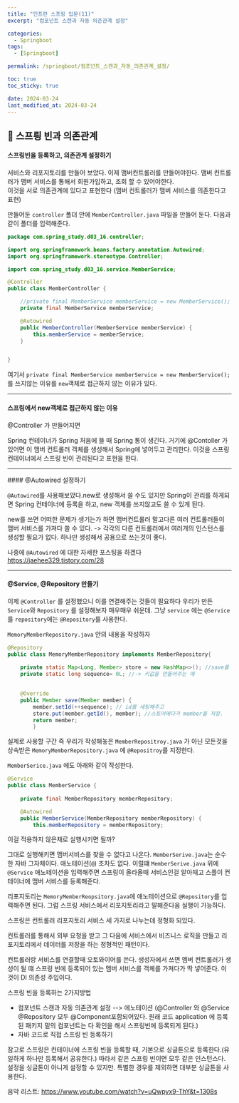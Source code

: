 ```yaml
---
title: "인프런 스프링 입문(11)"
excerpt: "컴포넌트 스캔과 자동 의존관계 설정"

categories:
  - Springboot
tags:
  - [Springboot]

permalink: /springboot/컴포넌트_스캔과_자동_의존관계_설정/

toc: true
toc_sticky: true

date: 2024-03-24
last_modified_at: 2024-03-24
---
```


## 🦥 스프릥 빈과 의존관계
#### 스프링빈을 등록하고, 의존관계 설정하기

서비스와 리포지토리를 만들어 보았다. 이제 맴버컨트롤러를 만들어야한다. 맴버 컨트롤러가 맴버 서비스를 통해서 회원가입하고, 조회 할 수 있어야한다.  
이것을 서로 의존관계에 있다고 표현한다 (맴버 컨트롤러가 맴버 서비스를 의존한다고 표현)

만들어둔 `controller` 폴더 안에 `MemberController.java` 파일을 만들어 둔다. 다음과 같이 폴더를 입력해준다.
``` java
package com.spring_study.d03_16.controller;

import org.springframework.beans.factory.annotation.Autowired;
import org.springframework.stereotype.Controller;

import com.spring_study.d03_16.service.MemberService;

@Controller
public class MemberController {

    //private final MemberService memberService = new MemberService();
    private final MemberService memberService;

    @Autowired 
    public MemberController(MemberService memberService) {
        this.memberService = memberService;
    }


}

```
여기서 `private final MemberService memberService = new MemberService();` 를 쓰지않는 이유를 `new`객체로 접근하지 않는 이유가 있다.
<hr>

#### 스프링에서 new객체로 접근하지 않는 이유
@Controller 가 만들어지면

Spring 컨테이너가 Spring 처음에 뜰 때 Spring 통이 생긴다. 거기에 @Contoller 가 있어면 이 맴버 컨트롤러 객체를 생성해서 Spring에 넣어두고 관리한다. 이것을 스프링 컨테이너에서 스프링 빈이 관리된다고 표현을 한다.
<hr>
#### @Autowired 설정하기

`@Autowired`를 사용해보았다.new로 생성해서 쓸 수도 있지만 Spring이 관리를 하게되면 Spring 컨테이너에 등록을 하고, new 객체를 쓰지않고도 쓸 수 있게 된다.

new를 쓰면 어떠한 문제가 생기는가 하면 맴버컨트롤러 말고다른 여러 컨트롤러들이 맴버 서비스를 가져다 쓸 수 있다. -> 각각의 다른 컨트롤러에서 여러개의 인스턴스를 생성할 필요가 없다. 하나만 생성해서 공용으로 쓰는것이 좋다.

나중에 `@Autowired` 에 대한 자세한 포스팅을 하겠다
<https://jaehee329.tistory.com/28>

<hr>

#### @Service, @Repository 만들기
이제 `@Controller` 를 설정했으니 이를 연결해주는 것들이 필요하다 우리가 만든 `Service`와 `Repository` 를 설정해보자 매우매우 쉬운데. 그냥 `service` 에는 `@Service` 를 `repository`에는 `@Repository`를 사용한다.

`MemoryMemberRepository.java` 안의 내용을 작성하자
``` java
@Repository
public class MemoryMemberRepository implements MemberRepository{
    
    private static Map<Long, Member> store = new HashMap<>(); //save를 할떄 저장할 메모리를 위해서 map 을 사용한다. --> 동시성 문제가 발생할 수 있기에 concurrent를 써야하지만 예시니깐
    private static long sequence= 0L; //-> 키값을 만들어주는 애

    
    @Override
    public Member save(Member member) {
        member.setId(++sequence); // id를 세팅해주고
        store.put(member.getId(), member); //스토어에다가 member을 저장. 
        return member;
        }
```
실제로 사용할 구간 즉 우리가 작성해놓은 `MemberRepositroy.java`
가 아닌 모든것을 상속받은 `MemoryMemberRepository.java` 에 `@Repositroy`를 지정한다.

`MemberSerice.java` 에도 아래와 같이 작성한다.
``` java
@Service
public class MemberService {
    
    private final MemberRepository memberRepository;

    @Autowired
    public MemberService(MemberRepository memberRepository) {
        this.memberRepository = memberRepository;
```

이걸 적용하지 않은채로 실행시키면 될까?

그대로 실행해키면 맴버서비스를 찾을 수 없다고 나온다. `MemberSerive.java`는 순수한 자바 그자체이다. 애노테이션(`@`) 조차도 없다. 이럴떄 `MemberSerive.java` 위에 `@Service` 애노테이션을 입력해주면 스프링이 올라올때 서비스인걸 알아채고 스플이 컨테이너에 맴버 서비스를 등록해준다.

리포지토리는 `MemoryMemberReopsitory.java`에 애노테이션으로 `@Repository`를 입력해주면 된다. 그럼 스프링 서비스에서 리포지토리라고 말해준다음 실행이 가능하다.

스프링은 컨트롤러 리포지토리 서비스 세 가지로 나누는데 정형화 되있다.

컨트롤러를 통해서 외부 요청을 받고 그 다음에 서비스에서 비즈니스 로직을 만들고 리포지토리에서 데이터를 저장을 하는 정형적인 패턴이다.

 

컨트롤러랑 서비스를 연결할때 오토와이어를 쓴다. 생성자에서 쓰면 멤버 컨트롤러가 생성이 될 떄 스프링 빈에 등록되어 있는 멤버 서비스를 객체를 가져다가 딱 넣어준다. 이것이 DI 의존성 주입이다.

스프링 빈을 등록하는 2가지방법

- 컴포넌트 스캔과 자동 의존관계 설정 --> 에노테이션 (@Controller 와 @Service @Repository 모두 @Component포함되어있다.
원래 코드 application 에 등록된 패키지 밑의 컴포넌트는 다 확인을 해서 스프링빈에 등록되게 된다.)
- 자바 코드로 직접 스프링 빈 등록하기

잠고로 스프링은 컨테이너에 스프링 빈을 등록할 때, 기본으로 싱글톤으로 등록한다.(유일하게 하나만 등록해서 공유한다.) 따라서 같은 스프링 빈이면 모두 같은 인스턴스다. 설정을 싱글톤이 아니게 설정할 수 있지만. 특별한 경우를 제외하면 대부분 싱글톤을 사용한다.

음악 리스트:
https://www.youtube.com/watch?v=uQwpyx9-ThY&t=1308s
